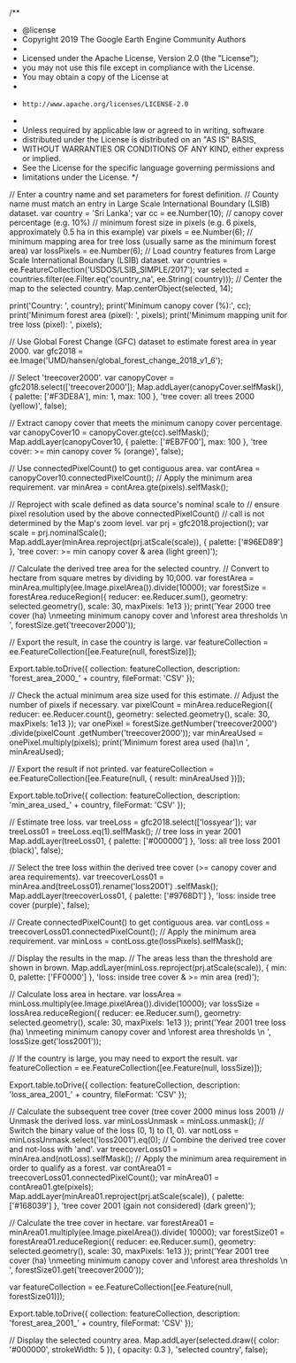 /**
 * @license
 * Copyright 2019 The Google Earth Engine Community Authors
 *
 * Licensed under the Apache License, Version 2.0 (the "License");
 * you may not use this file except in compliance with the License.
 * You may obtain a copy of the License at
 *
 *     http://www.apache.org/licenses/LICENSE-2.0
 *
 * Unless required by applicable law or agreed to in writing, software
 * distributed under the License is distributed on an "AS IS" BASIS,
 * WITHOUT WARRANTIES OR CONDITIONS OF ANY KIND, either express or implied.
 * See the License for the specific language governing permissions and
 * limitations under the License.
 */

// Enter a country name and set parameters for forest definition.
// County name must match an entry in Large Scale International Boundary (LSIB) dataset.
var country = 'Sri Lanka';
var cc = ee.Number(10); // canopy cover percentage (e.g. 10%)
// minimum forest size in pixels (e.g. 6 pixels, approximately 0.5 ha in this example)
var pixels = ee.Number(6);
// minimum mapping area for tree loss (usually same as the minimum forest area)
var lossPixels = ee.Number(6);
// Load country features from Large Scale International Boundary (LSIB) dataset.
var countries = ee.FeatureCollection('USDOS/LSIB_SIMPLE/2017');
var selected = countries.filter(ee.Filter.eq('country_na', ee.String(
    country)));
// Center the map to the selected country.
Map.centerObject(selected, 14);

print('Country: ', country);
print('Minimum canopy cover (%):', cc);
print('Minimum forest area (pixel): ', pixels);
print('Minimum mapping unit for tree loss (pixel): ', pixels);

// Use Global Forest Change (GFC) dataset to estimate forest area in year 2000.
var gfc2018 = ee.Image('UMD/hansen/global_forest_change_2018_v1_6');

// Select 'treecover2000'.
var canopyCover = gfc2018.select(['treecover2000']);
Map.addLayer(canopyCover.selfMask(), {
    palette: ['#F3DE8A'],
    min: 1,
    max: 100
}, 'tree cover: all trees 2000 (yellow)', false);

// Extract canopy cover that meets the minimum canopy cover percentage.
var canopyCover10 = canopyCover.gte(cc).selfMask();
Map.addLayer(canopyCover10, {
    palette: ['#EB7F00'],
    max: 100
}, 'tree cover: >= min canopy cover % (orange)', false);

// Use connectedPixelCount() to get contiguous area.
var contArea = canopyCover10.connectedPixelCount();
// Apply the minimum area requirement.
var minArea = contArea.gte(pixels).selfMask();

// Reproject with scale defined as data source's nominal scale to
// ensure pixel resolution used by the above connectedPixelCount()
// call is not determined by the Map's zoom level.
var prj = gfc2018.projection();
var scale = prj.nominalScale();
Map.addLayer(minArea.reproject(prj.atScale(scale)), {
    palette: ['#96ED89']
}, 'tree cover: >= min canopy cover & area (light green)');

// Calculate the derived tree area for the selected country.
// Convert to hectare from square metres by dividing by 10,000.
var forestArea = minArea.multiply(ee.Image.pixelArea()).divide(10000);
var forestSize = forestArea.reduceRegion({
    reducer: ee.Reducer.sum(),
    geometry: selected.geometry(),
    scale: 30,
    maxPixels: 1e13
});
print('Year 2000 tree cover (ha) \nmeeting minimum canopy cover and \nforest area thresholds \n ',
    forestSize.get('treecover2000'));

// Export the result, in case the country is large.
var featureCollection = ee.FeatureCollection([ee.Feature(null,
    forestSize)]);

Export.table.toDrive({
    collection: featureCollection,
    description: 'forest_area_2000_' + country,
    fileFormat: 'CSV'
});

// Check the actual minimum area size used for this estimate.
// Adjust the number of pixels if necessary.
var pixelCount = minArea.reduceRegion({
    reducer: ee.Reducer.count(),
    geometry: selected.geometry(),
    scale: 30,
    maxPixels: 1e13
});
var onePixel = forestSize.getNumber('treecover2000')
    .divide(pixelCount
        .getNumber('treecover2000'));
var minAreaUsed = onePixel.multiply(pixels);
print('Minimum forest area used (ha)\n ', minAreaUsed);

// Export the result if not printed.
var featureCollection = ee.FeatureCollection([ee.Feature(null, {
    result: minAreaUsed
})]);

Export.table.toDrive({
    collection: featureCollection,
    description: 'min_area_used_' + country,
    fileFormat: 'CSV'
});

// Estimate tree loss.
var treeLoss = gfc2018.select(['lossyear']);
var treeLoss01 = treeLoss.eq(1).selfMask(); // tree loss in year 2001
Map.addLayer(treeLoss01, {
    palette: ['#000000']
}, 'loss: all tree loss 2001 (black)', false);

// Select the tree loss within the derived tree cover (>= canopy cover and area requirements).
var treecoverLoss01 = minArea.and(treeLoss01).rename('loss2001')
    .selfMask();
Map.addLayer(treecoverLoss01, {
    palette: ['#9768D1']
}, 'loss: inside tree cover (purple)', false);

// Create connectedPixelCount() to get contiguous area.
var contLoss = treecoverLoss01.connectedPixelCount();
// Apply the minimum area requirement.
var minLoss = contLoss.gte(lossPixels).selfMask();

// Display the results in the map.
// The areas less than the threshold are shown in brown.
Map.addLayer(minLoss.reproject(prj.atScale(scale)), {
    min: 0,
    palette: ['FF0000']
}, 'loss: inside tree cover & >= min area (red)');

// Calculate loss area in hectare.
var lossArea = minLoss.multiply(ee.Image.pixelArea()).divide(10000);
var lossSize = lossArea.reduceRegion({
    reducer: ee.Reducer.sum(),
    geometry: selected.geometry(),
    scale: 30,
    maxPixels: 1e13
});
print('Year 2001 tree loss (ha) \nmeeting minimum canopy cover and \nforest area thresholds \n ',
    lossSize.get('loss2001'));

// If the country is large, you may need to export the result.
var featureCollection = ee.FeatureCollection([ee.Feature(null,
    lossSize)]);

Export.table.toDrive({
    collection: featureCollection,
    description: 'loss_area_2001_' + country,
    fileFormat: 'CSV'
});

// Calculate the subsequent tree cover (tree cover 2000 minus loss 2001)
// Unmask the derived loss.
var minLossUnmask = minLoss.unmask();
// Switch the binary value of the loss (0, 1) to (1, 0).
var notLoss = minLossUnmask.select('loss2001').eq(0);
// Combine the derived tree cover and not-loss with 'and'.
var treecoverLoss01 = minArea.and(notLoss).selfMask();
// Apply the minimum area requirement in order to qualify as a forest.
var contArea01 = treecoverLoss01.connectedPixelCount();
var minArea01 = contArea01.gte(pixels);
Map.addLayer(minArea01.reproject(prj.atScale(scale)), {
    palette: ['#168039']
}, 'tree cover 2001 (gain not considered) (dark green)');

// Calculate the tree cover in hectare.
var forestArea01 = minArea01.multiply(ee.Image.pixelArea()).divide(
    10000);
var forestSize01 = forestArea01.reduceRegion({
    reducer: ee.Reducer.sum(),
    geometry: selected.geometry(),
    scale: 30,
    maxPixels: 1e13
});
print('Year 2001 tree cover (ha) \nmeeting minimum canopy cover and \nforest area thresholds \n ',
    forestSize01.get('treecover2000'));

var featureCollection = ee.FeatureCollection([ee.Feature(null,
    forestSize01)]);

Export.table.toDrive({
    collection: featureCollection,
    description: 'forest_area_2001_' + country,
    fileFormat: 'CSV'
});

// Display the selected country area.
Map.addLayer(selected.draw({
    color: '#000000',
    strokeWidth: 5
}), {
    opacity: 0.3
}, 'selected country', false);

